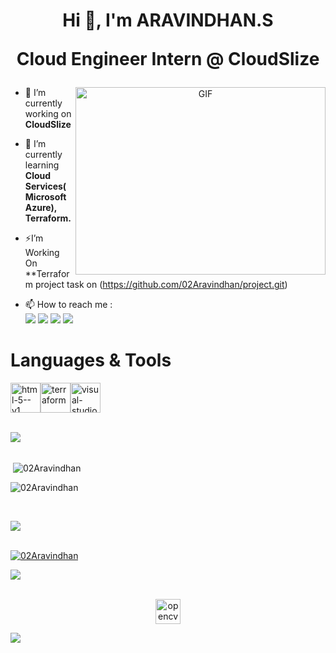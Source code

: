  <h1 align="center">                
  Hi  👋,   I'm   ARAVINDHAN.S

	
   Cloud Engineer Intern @ CloudSlize
  </h1>

    

 

  <a target="_blank" align="center">
  <img align="right" top="500" height="300" width="400" alt="GIF" src="https://media.giphy.com/media/SWoSkN6DxTszqIKEqv/giphy.gif">
</a>
   
   
   
   
  - 🔭 I’m currently working on **CloudSlize**
 
   - 🌱 I’m currently learning **Cloud Services(Microsoft Azure), Terraform.**
 

   - ⚡I’m Working On **Terraform project task on (https://github.com/02Aravindhan/project.git)

   - 📫 How to reach me :
<br/> <a href="mailto:aravindhans121@gmail.com"><img src="https://img.shields.io/badge/Gmail-333333?style=for-the-badge&logo=gmail&logoColor=red" /></a> [<img src="https://img.shields.io/badge/LinkedIn-0077B5?style=for-the-badge&logo=linkedin&logoColor=white" />](https://www.linkedin.com/in/aravindhan-s-530731301) [<img src="https://img.shields.io/badge/GitHub-100000?style=for-the-badge&logo=github&logoColor=white" />](https://github.com/02Aravindhan/)  <a href="mailto:aravid@cloudslize.com"><img src="https://img.shields.io/badge/Microsoft_Outlook-0078D4?style=for-the-badge&logo=microsoft-outlook&logoColor=white" /></a>


# Languages & Tools</br>
<img width="48" height="48" src="https://img.icons8.com/color/48/html-5--v1.png" alt="html-5--v1"/><img width="48" height="48" src="https://img.icons8.com/color/48/terraform.png" alt="terraform"/><img width="48" height="48" src="https://img.icons8.com/fluency/48/visual-studio-code-2019.png" alt="visual-studio-code-2019"/>
</br></br>

   <img src="https://user-images.githubusercontent.com/73097560/115834477-dbab4500-a447-11eb-908a-139a6edaec5c.gif"><br><br>
 
 

       
 
   <p>&nbsp;<img align="center" src="https://github-readme-stats.vercel.app/api?username=02Aravindhan&show_icons=true&locale=en" alt="02Aravindhan" /></p>

   <p><img align="center" src="https://github-readme-streak-stats.herokuapp.com/?user=0Aravindhan&" alt="02Aravindhan" /></p>

<br>
</p>



<img src="https://user-images.githubusercontent.com/73097560/115834477-dbab4500-a447-11eb-908a-139a6edaec5c.gif"><br><br>



<p align="left"> <a href="https://github.com/ryo-ma/github-profile-trophy"><img src="https://github-profile-trophy.vercel.app/?username=02Aravindhan" alt="02Aravindhan" /></a> </p>

<img src="https://user-images.githubusercontent.com/73097560/115834477-dbab4500-a447-11eb-908a-139a6edaec5c.gif"><br><br>

 
  <div align="center"> 	
	<a href="https://opencv.org/" target="_blank" rel="noreferrer"> <img src="https://www.vectorlogo.zone/logos/opencv/opencv-icon.svg" alt="opencv" 
    width="40" height="40"/> </a>
	
</div>	

</td></tr></table> 

<img src="https://user-images.githubusercontent.com/73097560/115834477-dbab4500-a447-11eb-908a-139a6edaec5c.gif"><br><br>





  
   
   
